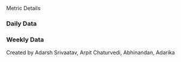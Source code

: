 
<html lang="en">
<head>
    <meta charset="UTF-8">
    <meta name="viewport" content="width=device-width, initial-scale=1.0">
    <link href="https://fonts.googleapis.com/css2?family=Roboto:wght@400;700&display=swap" rel="stylesheet">
    <link rel="stylesheet" href="styles.css">
    <script src="https://cdn.jsdelivr.net/npm/chart.js"></script>
    <script src="details.js" defer></script>
    <title>Details</title>
</head>
<body>
    <div class="header">
        <div id="metric-title">Metric Details</div>
    </div>
    <div class="content">
        <div class="data-row">
            <div class="data-container">
                <canvas id="dailyChart"></canvas>
                <h3>Daily Data</h3>
            </div>
            <div class="data-container">
                <canvas id="weeklyChart"></canvas>
                <h3>Weekly Data</h3>
            </div>
        </div>
    </div>
    <div class="footer">
        <p>Created by Adarsh Srivaatav, Arpit Chaturvedi, Abhinandan, Adarika</p>
    </div>
</body>
</html>
